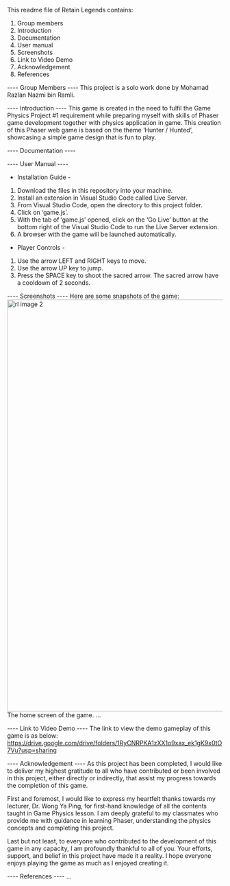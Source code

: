 This readme file of Retain Legends contains:
1. Group members
2. Introduction
3. Documentation
4. User manual
5. Screenshots
6. Link to Video Demo
7. Acknowledgement
8. References

---- Group Members ----
This project is a solo work done by Mohamad Razlan Nazmi bin Ramli.

---- Introduction ----
This game is created in the need to fulfil the Game Physics Project #1 requirement while preparing myself with skills of Phaser game development together with physics application in game. This creation of this Phaser web game is based on the theme ‘Hunter / Hunted’, showcasing a simple game design that is fun to play.

---- Documentation ----

---- User Manual ----

- Installation Guide -
1. Download the files in this repository into your machine.
3. Install an extension in Visual Studio Code called Live Server.
4. From Visual Studio Code, open the directory to this project folder.
5. Click on ‘game.js’.
6. With the tab of ‘game.js’ opened, click on the ‘Go Live’ button at the bottom right of the Visual Studio Code to run the Live Server extension.
7. A browser with the game will be launched automatically.

- Player Controls -
1. Use the arrow LEFT and RIGHT keys to move.
2. Use the arrow UP key to jump.
3. Press the SPACE key to shoot the sacred arrow. The sacred arrow have a cooldown of 2 seconds.




---- Screenshots ---- 
Here are some snapshots of the game:
<img width="960" alt="rl image 2" src="https://github.com/razlannazmi/razlannazmi-retainlegends/assets/170949311/48046b3c-2349-4fe7-9f9d-e3c71f5e6a52">
The home screen of the game.
...

---- Link to Video Demo ----
The link to view the demo gameplay of this game is as below:
https://drive.google.com/drive/folders/1RyCNRPKA1zXX1o9xax_ek1gK9x0tO7Vu?usp=sharing

---- Acknowledgement ----
As this project has been completed, I would like to deliver my highest gratitude to all who have contributed or been involved in this project, either directly or indirectly, that assist my progress towards the completion of this game. 

First and foremost, I would like to express my heartfelt thanks towards my lecturer, Dr. Wong Ya Ping, for first-hand knowledge of all the contents taught in Game Physics lesson. I am deeply grateful to my classmates who provide me with guidance in learning Phaser, understanding the physics concepts and completing this project. 

Last but not least, to everyone who contributed to the development of this game in any capacity, I am profoundly thankful to all of you. Your efforts, support, and belief in this project have made it a reality. I hope everyone enjoys playing the game as much as I enjoyed creating it.

---- References ----
...
